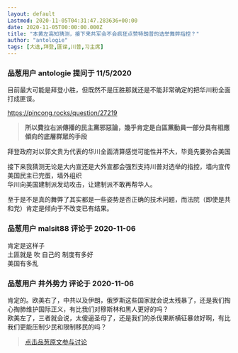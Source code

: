 ```yaml
---
layout: default
Lastmod: 2020-11-05T04:31:47.283636+00:00
date: 2020-11-05T00:00:00.000Z
title: "本黄左高知猜测，接下来共军会不会疯狂点赞特朗普的选举舞弊指控？"
author: "antologie"
tags: [大选,拜登,匪谍,川普,习主席]
---
```



### 品葱用户 **antologie** 提问于 11/5/2020
    
目前最大可能是拜登小胜，但既然不是压胜那就还是不能非常确定的把华川粉全面打成匪谍。  
  
https://pincong.rocks/question/27219  

> **所以費拉右派傳播的民主黨邪惡論，幾乎肯定是白區黨動員一部分具有相應傾向的底層群眾的手段**

  
  
拜登政府对以郭文贵为代表的华川全面清算感觉可能性并不大，毕竟先要弥合美国  
  
接下来我猜测无论是大内宣还是大外宣都会强烈支持川普对选举的指控，墙内宣传美国民主已完蛋，墙外组织  
华川向美国建制派发动攻击，让建制派不敢再帮华人。  
  
至于是不是真的舞弊了其实都是一些姿势是否正确的技术问题，而法院（即使是共和党）肯定是倾向于不改变已有结果。
    
                

### 品葱用户 **malsit88** 评论于 2020-11-06
        
肯定是这样子  
土匪就是 吹 自己的 制度有多好  
美国有多乱
        
                

### 品葱用户 **井外势力** 评论于 2020-11-06
        
肯定的。欧美右了，中共以及伊朗，俄罗斯这些国家就会说太残暴了，还是我们掏心掏肺维护国际正义，有比我们对穆斯林和黑人更好的吗？  
欧美左了，三者就会说，太傻逼圣母了，还是我们的杀伐果断横征暴敛好啊，有比我们更能压制少民和限制移民的吗？
        
                





> [点击品葱原文参与讨论](https://pincong.rocks/question/33073)

